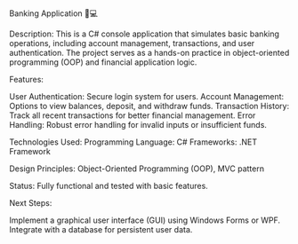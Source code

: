 Banking Application 🏦💻

Description:
This is a C# console application that simulates basic banking operations, including account management, transactions, and user authentication. The project serves as a hands-on practice in object-oriented programming (OOP) and financial application logic.

Features:

User Authentication: Secure login system for users.
Account Management: Options to view balances, deposit, and withdraw funds.
Transaction History: Track all recent transactions for better financial management.
Error Handling: Robust error handling for invalid inputs or insufficient funds.

Technologies Used:
Programming Language: C#
Frameworks: .NET Framework

Design Principles: 
Object-Oriented Programming (OOP), MVC pattern

Status:
Fully functional and tested with basic features.

Next Steps:

Implement a graphical user interface (GUI) using Windows Forms or WPF.
Integrate with a database for persistent user data.
